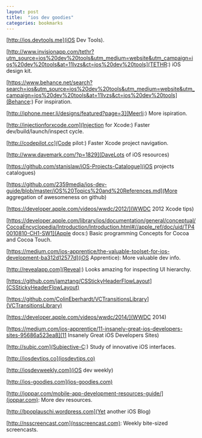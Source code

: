 ```yaml
---
layout: post
title:  "ios dev goodies"
categories: bookmarks
---
```


[http://ios.devtools.me](iOS Dev Tools).

[http://www.invisionapp.com/tethr?utm_source=ios%20dev%20tools&utm_medium=website&utm_campaign=ios%20dev%20tools&at=11lvzs&ct=ios%20dev%20tools](TETHR:) iOS design kit.

[https://www.behance.net/search?search=ios&utm_source=ios%20dev%20tools&utm_medium=website&utm_campaign=ios%20dev%20tools&at=11lvzs&ct=ios%20dev%20tools](Behance:) For inspiration.

[http://iphone.meer.li/designs/featured?page=3](Meerli:) More ispiration.

[http://injectionforxcode.com](Injection for Xcode:) Faster dev/build/launch/inspect cycle.

[http://codepilot.cc](Code pilot:) Faster Xcode project navigation.

[http://www.davemark.com/?p=1829](DaveLots of iOS resources)

[https://github.com/stanislaw/iOS-Projects-Catalogue](iOS projects catalogues)

[https://github.com/2359media/ios-dev-guide/blob/master/iOS%20Topics%20and%20References.md](More aggregation of awesomeness on github)

[https://developer.apple.com/videos/wwdc/2012/](WWDC 2012 Xcode tips)

[https://developer.apple.com/library/ios/documentation/general/conceptual/CocoaEncyclopedia/Introduction/Introduction.html#//apple_ref/doc/uid/TP40010810-CH1-SW1](Apple docs:) Basic programming Concepts for Cocoa and Cocoa Touch.

[https://medium.com/ios-apprentice/the-valuable-toolset-for-ios-development-ba312d12577d](iOS Apprentice): More valuable dev info.

[http://revealapp.com](Reveal:) Looks amazing for inspecting UI hierarchy.

[https://github.com/jamztang/CSStickyHeaderFlowLayout](CSStickyHeaderFlowLayout)

[https://github.com/ColinEberhardt/VCTransitionsLibrary](VCTransitionsLibrary)

[https://developer.apple.com/videos/wwdc/2014/](WWDC 2014)

[https://medium.com/ios-apprentice/11-insanely-great-ios-developers-sites-95686a523ea8](11 Insanely Great iOS Developers Sites)

[http://subjc.com](Subjective-C:) Study of innovative iOS interfaces.

[http://iosdevtips.co](iosdevtips.co)

[http://iosdevweekly.com](iOS dev weekly)

[http://ios-goodies.com](ios-goodies.com)

[http://joppar.com/mobile-app-development-resources-guide/](joppar.com): More dev resources.

[http://bpoplauschi.wordpress.com](Yet another iOS Blog)

[http://nsscreencast.com](nsscreencast.com): Weekly bite-sized screencasts.

